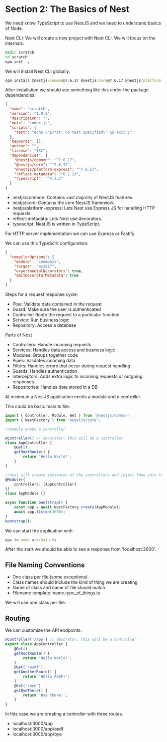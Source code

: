 # Section 2: The Basics of Nest

We need know TypeScript to use NestJS and we need to understand basics of Node.

Nest CLI: We will create a new project with Nest CLI. We will focus on the internals.

```cmd
mkdir scratch
cd scratch
npm init -y
```

We will install Nest CLI globally.

```cmd
npm install @nestjs/common@7.6.17 @nestjs/core@7.6.17 @nestjs/platform-express@7.6.17 reflect-metadata@0.1.13 typescript@4.3.2 -save
```

After installation we should see something like this under the package dependencies:

```json
{
  "name": "scratch",
  "version": "1.0.0",
  "description": "",
  "main": "index.js",
  "scripts": {
    "test": "echo \"Error: no test specified\" && exit 1"
  },
  "keywords": [],
  "author": "",
  "license": "ISC",
  "dependencies": {
    "@nestjs/common": "^7.6.17",
    "@nestjs/core": "^7.6.17",
    "@nestjs/platform-express": "^7.6.17",
    "reflect-metadata": "^0.1.13",
    "typescript": "^4.3.2"
  }
}
```

- nestjs/common: Contains vast majority of NestJS features.
- nestjs/core: Contains the core NestJS framework.
- nestjs/platform-express: Lets Nest use Express JS for handling HTTP requests.
- reflect-metadata: Lets Nest use decorators.
- typescript: NestJS is written in TypeScript.

For HTTP server implementation we can use Express or Fastify.

We can use this TypeScrit configuration:

```json
{
  "compilerOptions": {
    "module": "commonjs",
    "target": "es2017",
    "experimentalDecorators": true,
    "emitDecoratorMetadata": true
  }
}
```

Steps for a request response cycle:

- Pipe: Validate data contained in the request
- Guard: Make sure the user is authenticated
- Controller: Route the request to a particular function
- Service: Run business logic
- Repository: Access a database

Parts of Nest

- Controllers: Handle incoming requests
- Services: Handles data access and business logic
- Modules: Groups together code
- Pipes: Validates incoming data
- Filters: Handles errors that occur during request handling
- Guards: Handles authentication
- Interceptors: Adds extra logic to incoming requests or outgoing responses
- Repositories: Handles data stored in a DB

At minimum a NestJS application needs a module and a controller.

This could be basic main.ts file:

```ts
import { Controller, Module, Get } from '@nestjs/common';
import { NestFactory } from '@nestjs/core';

//module wraps a controller

@Controller() // decorator, this will be a controller
class AppController {
    @Get()
    getRootRoute() {
        return 'Hello World!';
    }
}

//nest will create instances of the controllers and inject them into the module
@Module({
    controllers: [AppController]
})
class AppModule {}

async function bootstrap() {
    const app = await NestFactory.create(AppModule);
    await app.listen(3000);
}
bootstrap();
```

We can start the application with:

```cmd
npx ts-node src/main.ts
```

After the start we should be able to see a response from 'localhost:3000'.

## File Naming Conventions

- One class per file (some exceptions)
- Class names should include the kind of thing we are creating
- Name of class and name of file should match
- Filename template: name.type_of_things.ts

We will use one class per file.

## Routing

We can customize the API endpoints:

```ts
@Controller('/app') // decorator, this will be a controller
export class AppController {
    @Get()
    getRootRoute() {
        return 'Hello World!';
    }
    @Get('/asdf')
    getAnotherRoute() {
        return 'Hello ASDF!';
    }
    @Get('/bye')
    getByeThere() {
        return 'Bye there!';
    }
}
```

In this case we are creating a controller with three routes.

- localhost:3000/app
- localhost:3000/app/asdf
- localhost:3000/app/bye

